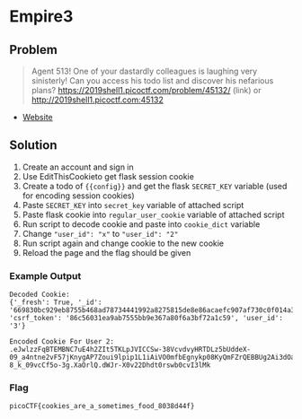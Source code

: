 # Empire3

## Problem

> Agent 513! One of your dastardly colleagues is laughing very sinisterly! Can you access his todo list and discover his nefarious plans? <https://2019shell1.picoctf.com/problem/45132/> (link) or <http://2019shell1.picoctf.com:45132>

* [Website](https://2019shell1.picoctf.com/problem/45132/)

## Solution

1. Create an account and sign in
2. Use EditThisCookieto get flask session cookie
3. Create a todo of `{{config}}` and get the flask `SECRET_KEY` variable (used for encoding session cookies)
4. Paste `SECRET_KEY` into `secret_key` variable of attached script
5. Paste flask cookie into `regular_user_cookie` variable of attached script
6. Run script to decode cookie and paste into `cookie_dict` variable
7. Change `"user_id": "x"` to `"user_id": "2"`
8. Run script again and change cookie to the new cookie
9. Reload the page and the flag should be given

### Example Output

```
Decoded Cookie:
{'_fresh': True, '_id': '669830bc929eb8755b468ad78734441992a8275815de8e86acaefc907af730c0f014a3c1aebb5c4f81924a9e400164894ab9f21fda058f1542b5d07c5cccc5a3', 'csrf_token': '86c56031ea9ab7555bb9e367a80f6a3bf72a1c59', 'user_id': '3'}

Encoded Cookie For User 2:
.eJwlzzFqBTEMBNC7uE4h2ZIt5TKLpJVICCSw-38VcvdvyHRTDLz5bUddeX-09_a4ntne2vF57jKnygAP7Zoui9lpip1L1iAiVO0mfbEgnykp08KyQmFZrQEBBUg2Ai3dOagEtZNpEgBOEiVzrY51GrAUMnXnE1Zw7LCNDYn7quPx85Xf2yMzeMLANDXfHHbXHHOZQE0bXqsbBuvePe-8_k_09vcCf5o-3g.XaOrlQ.dWJr-X0v22Dhdt0rswb0cvI3lMk
```

### Flag

`picoCTF{cookies_are_a_sometimes_food_8038d44f}`